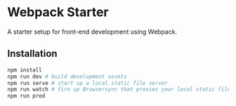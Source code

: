 # Webpack Starter

A starter setup for front-end development using Webpack.

## Installation

```sh
npm install
npm run dev # build development assets
npm run serve # start up a local static file server
npm run watch # fire up Browsersync that proxies your local static file server
npm run prod
```

